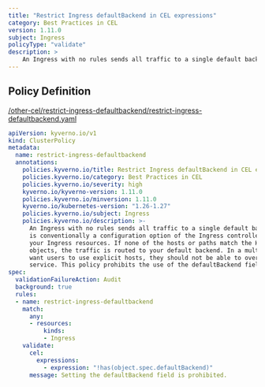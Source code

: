 ```yaml
---
title: "Restrict Ingress defaultBackend in CEL expressions"
category: Best Practices in CEL
version: 1.11.0
subject: Ingress
policyType: "validate"
description: >
    An Ingress with no rules sends all traffic to a single default backend. The defaultBackend is conventionally a configuration option of the Ingress controller and is not specified in your Ingress resources. If none of the hosts or paths match the HTTP request in the Ingress objects, the traffic is routed to your default backend. In a multi-tenant environment, you want users to use explicit hosts, they should not be able to overwrite the global default backend service. This policy prohibits the use of the defaultBackend field.
---
```


## Policy Definition
<a href="https://github.com/kyverno/policies/raw/main//other-cel/restrict-ingress-defaultbackend/restrict-ingress-defaultbackend.yaml" target="-blank">/other-cel/restrict-ingress-defaultbackend/restrict-ingress-defaultbackend.yaml</a>

```yaml
apiVersion: kyverno.io/v1
kind: ClusterPolicy
metadata:
  name: restrict-ingress-defaultbackend
  annotations:
    policies.kyverno.io/title: Restrict Ingress defaultBackend in CEL expressions
    policies.kyverno.io/category: Best Practices in CEL 
    policies.kyverno.io/severity: high
    kyverno.io/kyverno-version: 1.11.0
    policies.kyverno.io/minversion: 1.11.0
    kyverno.io/kubernetes-version: "1.26-1.27"
    policies.kyverno.io/subject: Ingress
    policies.kyverno.io/description: >-
      An Ingress with no rules sends all traffic to a single default backend. The defaultBackend
      is conventionally a configuration option of the Ingress controller and is not specified in
      your Ingress resources. If none of the hosts or paths match the HTTP request in the Ingress
      objects, the traffic is routed to your default backend. In a multi-tenant environment, you
      want users to use explicit hosts, they should not be able to overwrite the global default backend
      service. This policy prohibits the use of the defaultBackend field.
spec:
  validationFailureAction: Audit
  background: true
  rules:
  - name: restrict-ingress-defaultbackend
    match:
      any:
      - resources:
          kinds:
          - Ingress
    validate:
      cel:
        expressions:
          - expression: "!has(object.spec.defaultBackend)"
      message: Setting the defaultBackend field is prohibited.


```
